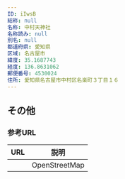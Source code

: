 ```yaml
---
ID: iIwsB
総称: null
名称: 中村天神社
名称読み: null
別名: null
都道府県: 愛知県
区域: 名古屋市
緯度: 35.1687743
経度: 136.8631062
郵便番号: 4530024
住所: 愛知県名古屋市中村区名楽町３丁目１６
---
```


## その他

### 参考URL

| URL | 説明          |
| --- | ------------- |
|     | OpenStreetMap |
